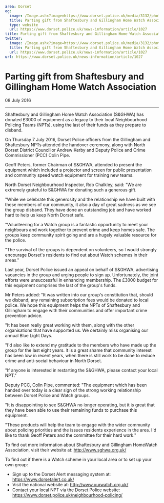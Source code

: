 ```yaml
area: Dorset
og:
  image: /Image.ashx?image=https://www.dorset.police.uk/media/3132/photo-of-shaftesbury-and-gillingham-legacy-handover-july-2016.jpg&amp;amp;width=150
  title: Parting gift from Shaftesbury and Gillingham Home Watch Association
  type: website
  url: https://www.dorset.police.uk/news-information/article/1027
title: Parting gift from Shaftesbury and Gillingham Home Watch Association |
twitter:
  image: /Image.ashx?image=https://www.dorset.police.uk/media/3132/photo-of-shaftesbury-and-gillingham-legacy-handover-july-2016.jpg&amp;amp;width=150
  title: Parting gift from Shaftesbury and Gillingham Home Watch Association
  url: https://www.dorset.police.uk/news-information/article/1027
url: https://www.dorset.police.uk/news-information/article/1027
```

# Parting gift from Shaftesbury and Gillingham Home Watch Association

08 July 2016

* * *

Shaftesbury and Gillingham Home Watch Association (S&GHWA) has donated £3000 of equipment as a legacy to their local Neighbourhood Policing Teams (NPTs), using the last of their funds as they prepare to disband.

On Thursday 7 July 2016, Dorset Police officers from the Gillingham and Shaftesbury NPTs attended the handover ceremony, along with North Dorset District Councillor Andrew Kerby and Deputy Police and Crime Commissioner (PCC) Colin Pipe.

Geoff Peters, former Chairman of S&GHWA, attended to present the equipment which included a projector and screen for public presentation and community speed watch equipment for training new teams.

North Dorset Neighbourhood Inspector, Rob Chalkley, said: "We are extremely grateful to S&GHWA for donating such a generous gift.

"While we celebrate this generosity and the relationship we have built with these members of our community, it also a day of great sadness as we see the group disband. They have done an outstanding job and have worked hard to help us keep North Dorset safe.

"Volunteering for a Watch group is a fantastic opportunity to meet your neighbours and work together to prevent crime and keep homes safe. The groups keep community spirit going and are a hugely valuable resource for the police.

"The survival of the groups is dependent on volunteers, so I would strongly encourage Dorset's residents to find out about Watch schemes in their areas."

Last year, Dorset Police issued an appeal on behalf of S&GHWA, advertising vacancies in the group and urging people to sign up. Unfortunately, the joint efforts were unsuccessful in enhancing membership. The £3000 budget for this equipment comprises the last of the group's funds.

Mr Peters added: "It was written into our group's constitution that, should we disband, any remaining subscription fees would be donated to local police. We hope this equipment helps the NPTs of Shaftesbury and Gillingham to engage with their communities and offer important crime prevention advice.

"It has been really great working with them, along with the other organisations that have supported us. We certainly miss organising our annual Blue Light Days.

"I'd also like to extend my gratitude to the members who have made up the group for the last eight years. It is a great shame that community interest has been low in recent years, when there is still work to be done to reduce crime and anti-social behaviour in North Dorset.

"If anyone is interested in restarting the S&GHWA, please contact your local NPT."

Deputy PCC, Colin Pipe, commented: "The equipment which has been handed over today is a clear sign of the strong working relationship between Dorset Police and Watch groups.

"It is disappointing to see S&GHWA no longer operating, but it is great that they have been able to use their remaining funds to purchase this equipment.

"These products will help the team to engage with the wider community about policing priorities and the issues residents experience in the area. I'd like to thank Geoff Peters and the committee for their hard work."

To find out more information about Shaftesbury and Gillingham HomeWatch Association, visit their website at: http://www.sghwa.org.uk/

To find out if there is a Watch scheme in your local area or to set up your own group:

 * Sign up to the Dorset Alert messaging system at: https://www.dorsetalert.co.uk/
 * Visit the national website at: http://www.ourwatch.org.uk/
 * Contact your local NPT via the Dorset Police website: https://www.dorset.police.uk/neighbourhood-policing/
